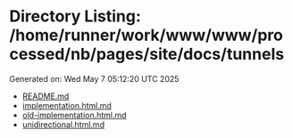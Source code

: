 # Directory Listing: /home/runner/work/www/www/processed/nb/pages/site/docs/tunnels
Generated on: Wed May  7 05:12:20 UTC 2025

- [README.md](README.md)
- [implementation.html.md](implementation.html.md)
- [old-implementation.html.md](old-implementation.html.md)
- [unidirectional.html.md](unidirectional.html.md)
